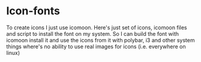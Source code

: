 # Icon-fonts

To create icons I just use icomoon. Here's just set of icons, icomoon files and
script to install the font on my system. So I can build the font with icomoon
install it and use the icons from it with polybar, i3 and other system things where's no ability to use real images for icons (i.e. everywhere on linux)
